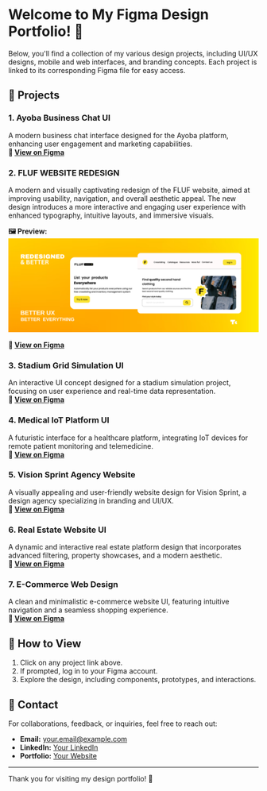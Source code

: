 # Welcome to My Figma Design Portfolio! 🚀

Below, you'll find a collection of my various design projects, including UI/UX designs, mobile and web interfaces, and branding concepts. Each project is linked to its corresponding Figma file for easy access.

## 🚀 Projects

### 1. **Ayoba Business Chat UI**
A modern business chat interface designed for the Ayoba platform, enhancing user engagement and marketing capabilities.  
**🔗 [View on Figma](YOUR_FIGMA_LINK_HERE)**

### 2. **FLUF WEBSITE REDESIGN**
A modern and visually captivating redesign of the FLUF website, aimed at improving usability, navigation, and overall aesthetic appeal. The new design introduces a more interactive and engaging user experience with enhanced typography, intuitive layouts, and immersive visuals.

**🖼️ Preview:**  
![FLUF Website Redesign](FLUF_REDESIGN.png)

**🔗 [View on Figma](YOUR_FIGMA_LINK_HERE)**

### 3. **Stadium Grid Simulation UI**
An interactive UI concept designed for a stadium simulation project, focusing on user experience and real-time data representation.  
**🔗 [View on Figma](YOUR_FIGMA_LINK_HERE)**

### 4. **Medical IoT Platform UI**
A futuristic interface for a healthcare platform, integrating IoT devices for remote patient monitoring and telemedicine.  
**🔗 [View on Figma](YOUR_FIGMA_LINK_HERE)**

### 5. **Vision Sprint Agency Website**
A visually appealing and user-friendly website design for Vision Sprint, a design agency specializing in branding and UI/UX.  
**🔗 [View on Figma](YOUR_FIGMA_LINK_HERE)**

### 6. **Real Estate Website UI**
A dynamic and interactive real estate platform design that incorporates advanced filtering, property showcases, and a modern aesthetic.  
**🔗 [View on Figma](YOUR_FIGMA_LINK_HERE)**

### 7. **E-Commerce Web Design**
A clean and minimalistic e-commerce website UI, featuring intuitive navigation and a seamless shopping experience.  
**🔗 [View on Figma](YOUR_FIGMA_LINK_HERE)**

## 📌 How to View

1. Click on any project link above.
2. If prompted, log in to your Figma account.
3. Explore the design, including components, prototypes, and interactions.

## 📩 Contact

For collaborations, feedback, or inquiries, feel free to reach out:

- **Email:** [your.email@example.com](mailto:your.email@example.com)
- **LinkedIn:** [Your LinkedIn](YOUR_LINKEDIN_URL)
- **Portfolio:** [Your Website](YOUR_PORTFOLIO_URL)

---

Thank you for visiting my design portfolio! 🚀

